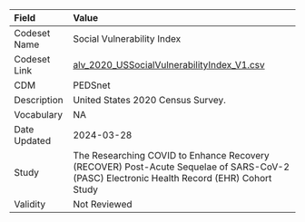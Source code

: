 |Field        |Value                                                                                                                                    |
|:------------|:----------------------------------------------------------------------------------------------------------------------------------------|
|Codeset Name |Social Vulnerability Index                                                                                                               |
|Codeset Link |[alv_2020_USSocialVulnerabilityIndex_V1.csv](https://github.com/PEDSnet/Variable-Dictionary/blob/main/alv/alv_2020_USSocialVulnerabilityIndex_V1.csv.csv)|
|CDM          |PEDSnet                                                                                                                                  |
|Description  |United States 2020 Census Survey.                                                                                                        |
|Vocabulary   |NA                                                                                                                                       |
|Date Updated |2024-03-28                                                                                                                               |
|Study        |The Researching COVID to Enhance Recovery (RECOVER) Post-Acute Sequelae of SARS-CoV-2 (PASC) Electronic Health Record (EHR) Cohort Study |
|Validity     |Not Reviewed                                                                                                                             |
